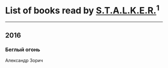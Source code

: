 # List of books read by [S.T.A.L.K.E.R.](http://vk.com/id194352149)<sup>1</sup>
---

## 2016

### Беглый огонь
Александр Зорич



